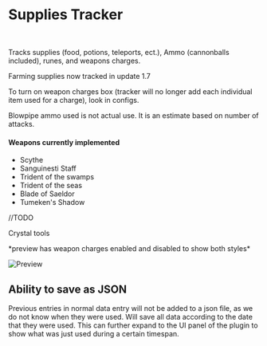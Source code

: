 
<html>
  <h1>Supplies Tracker</h1><br>
  
  
  
Tracks supplies (food, potions, teleports, ect.), Ammo (cannonballs included), runes, and weapons charges.

Farming supplies now tracked in update 1.7

To turn on weapon charges box (tracker will no longer add each individual item used for a charge), look in configs.

Blowpipe ammo used is not actual use. It is an estimate based on number of attacks.

#### Weapons currently implemented ####

* Scythe
* Sanguinesti Staff
* Trident of the swamps
* Trident of the seas
* Blade of Saeldor
* Tumeken's Shadow

//TODO

Crystal tools <br>

</html>
*preview has weapon charges enabled and disabled to show both styles*

![Preview](https://i.gyazo.com/dc858c9708d3da4eb2f5fdcc73d424b5.png)


## Ability to save as JSON
Previous entries in normal data entry will not be added to a json file, as we do not know when they were used.
Will save all data according to the date that they were used. This can further expand to the UI panel of the plugin to show what was just used during a certain timespan.
